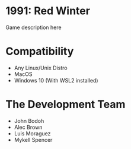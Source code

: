 # 1991: Red Winter

Game description here

# Compatibility

- Any Linux/Unix Distro
- MacOS
- Windows 10 (With WSL2 installed)

# The Development Team

- John Bodoh
- Alec Brown
- Luis Moraguez
- Mykell Spencer
